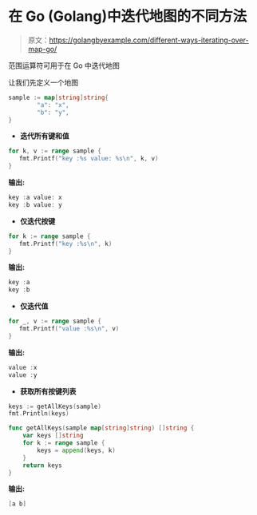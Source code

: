 # 在 Go (Golang)中迭代地图的不同方法

> 原文：<https://golangbyexample.com/different-ways-iterating-over-map-go/>

范围运算符可用于在 Go 中迭代地图

让我们先定义一个地图

```go
sample := map[string]string{
        "a": "x",
        "b": "y",
}
```

*   **迭代所有键和值**

```go
for k, v := range sample {
   fmt.Printf("key :%s value: %s\n", k, v)
}
```

**输出:**

```go
key :a value: x
key :b value: y
```

*   **仅迭代按键**

```go
for k := range sample {
   fmt.Printf("key :%s\n", k)
}
```

**输出:**

```go
key :a
key :b
```

*   **仅迭代值**

```go
for _, v := range sample {
   fmt.Printf("value :%s\n", v)
}
```

**输出:**

```go
value :x
value :y
```

*   **获取所有按键列表**

```go
keys := getAllKeys(sample)
fmt.Println(keys)

func getAllKeys(sample map[string]string) []string {
    var keys []string
    for k := range sample {
        keys = append(keys, k)
    }
    return keys
}
```

**输出:**

```go
[a b]
```